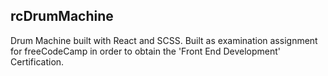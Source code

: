 ## rcDrumMachine

Drum Machine built with React and SCSS. Built as examination assignment for freeCodeCamp in order to obtain the 'Front End Development' Certification.
